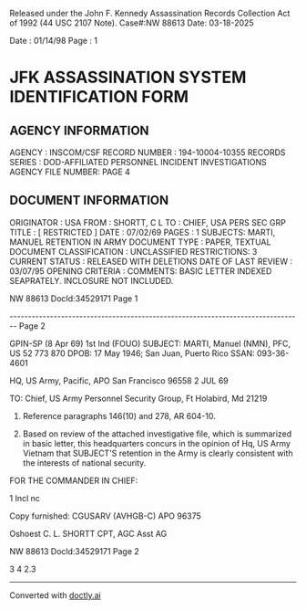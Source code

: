 Released under the John F. Kennedy
Assassination Records Collection Act of
1992 (44 USC 2107 Note). Case#:NW
88613 Date: 03-18-2025

Date : 01/14/98
Page : 1

# JFK ASSASSINATION SYSTEM IDENTIFICATION FORM

## AGENCY INFORMATION

AGENCY : INSCOM/CSF
RECORD NUMBER : 194-10004-10355
RECORDS SERIES : DOD-AFFILIATED PERSONNEL INCIDENT INVESTIGATIONS
AGENCY FILE NUMBER: PAGE 4

## DOCUMENT INFORMATION

ORIGINATOR : USA
FROM : SHORTT, C L
TO : CHIEF, USA PERS SEC GRP
TITLE : [ RESTRICTED ]
DATE : 07/02/69
PAGES : 1
SUBJECTS: MARTI, MANUEL
RETENTION IN ARMY
DOCUMENT TYPE : PAPER, TEXTUAL DOCUMENT
CLASSIFICATION : UNCLASSIFIED
RESTRICTIONS: 3
CURRENT STATUS : RELEASED WITH DELETIONS
DATE OF LAST REVIEW : 03/07/95
OPENING CRITERIA :
COMMENTS: BASIC LETTER INDEXED SEAPRATELY. INCLOSURE NOT
INCLUDED.

NW 88613 DocId:34529171 Page 1


-------------------------------------------------------------------------------- Page 2

GPIN-SP (8 Apr 69) 1st Ind (FOUO)
SUBJECT: MARTI, Manuel (NMN), PFC, US 52 773 870
DPOB: 17 May 1946; San Juan, Puerto Rico
SSAN: 093-36-4601

HQ, US Army, Pacific, APO San Francisco 96558 2 JUL 69

TO: Chief, US Army Personnel Security Group, Ft Holabird, Md 21219

1. Reference paragraphs 146(10) and 278, AR 604-10.

2. Based on review of the attached investigative file, which is summarized in basic letter, this headquarters concurs in the opinion of Hq, US Army Vietnam that SUBJECT'S retention in the Army is clearly consistent with the interests of national security.

FOR THE COMMANDER IN CHIEF:


1 Incl
nc

Copy furnished:
CGUSARV (AVHGB-C)
APO 96375

Oshoest
C. L. SHORTT
CPT, AGC
Asst AG

NW 88613 Docld:34529171 Page 2

3
4
2.3


---
Converted with [doctly.ai](https://doctly.ai)